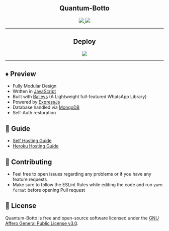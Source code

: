 <!-- ![Just...]() -->

<div align='center'>

<h2> Quantum-Botto </h2>
  
<a href='https://github.com/Quantum-realm/Quantum-Botto/releases'>
  
<img src='https://img.shields.io/github/v/release/Quantum-realm/Quantum-Botto?color=%231e81b0&label=version&style=for-the-badge'>
  
</a>
  
<a href='https://github.com/Quantum-realm/Quantum-Botto/blob/master/LICENSE'>
  
<img src='https://img.shields.io/github/license/Quantum-realm/Quantum-Botto?color=%231e81b0&style=for-the-badge'>
  
</a>
  
</div>

---

<div align='center'>
  
## Deploy
  
<a href='https://heroku.com/deploy'>
  
<img src='https://www.herokucdn.com/deploy/button.png'>
  
</a>
  
</div>

---

## ♦️ Preview

 - Fully Modular Design
 - Written in [JavaScript](https://www.javascript.com/)
 - Built with [Baileys](https://github.com/adiwajshing/baileys) (A Lightweight full-featured WhatsApp Library)
 - Powered by [ExpressJs](https://expressjs.com/)
 - Database handled via [MongoDB](https://www.mongodb.com/)
 - Self-Auth restoration

 ## 📙 Guide

 - [Self Hosting Guide](https://github.com/Quantum-realm/Quantum-Botto/blob/master/Self-Hosting-Guide.md)
 - [Heroku Hosting Guide](https://github.com/Quantum-realm/Quantum-Botto/blob/master/Heroku-Hosting-Guide.md)

 ## 💪 Contributing

 - Feel free to open issues regarding any problems or if you have any feature requests
 - Make sure to follow the ESLint Rules while editing the code and run `yarn format` before opening Pull request

 ## 🎐 License

 Quantum-Botto is free and open-source software licensed under the [GNU Affero General Public License v3.0](https://github.com/Quantum-realm/Quantum-Botto/blob/master/LICENSE).
